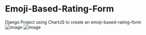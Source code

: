 # Emoji-Based-Rating-Form
Django Project using ChartJS to create an emoji-based-rating-form
![image](https://user-images.githubusercontent.com/100478492/214070591-bfcaf6df-35e8-4a51-a2b4-f6730c498446.png)
![image](https://user-images.githubusercontent.com/100478492/214070692-244c5517-20a2-4ce5-b547-b90987cf8ed4.png)

